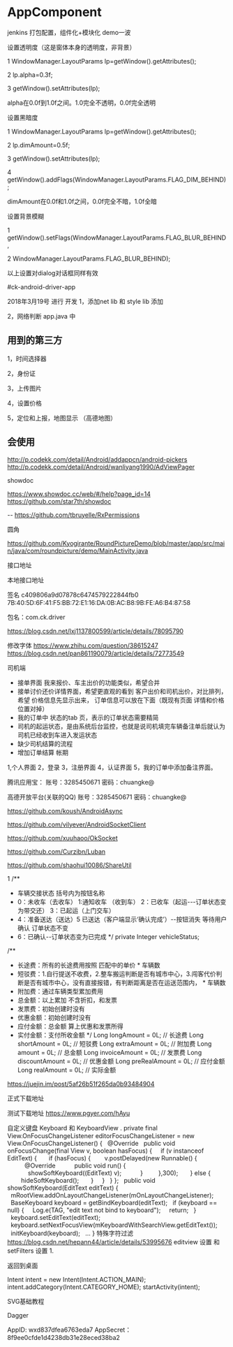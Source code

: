 # AppComponent
jenkins 打包配置，组件化+模块化 demo一波
[]()

设置透明度（这是窗体本身的透明度，非背景）
 
 
1 WindowManager.LayoutParams lp=getWindow().getAttributes();  
 
2 lp.alpha=0.3f;  
 
3 getWindow().setAttributes(lp); 
 
alpha在0.0f到1.0f之间。1.0完全不透明，0.0f完全透明
 
 
设置黑暗度
 
 
1 WindowManager.LayoutParams lp=getWindow().getAttributes();  
 
2 lp.dimAmount=0.5f;  
 
3 getWindow().setAttributes(lp);  
 
4 getWindow().addFlags(WindowManager.LayoutParams.FLAG_DIM_BEHIND); 
 
dimAmount在0.0f和1.0f之间，0.0f完全不暗，1.0f全暗
 
 
设置背景模糊
 
 
1 getWindow().setFlags(WindowManager.LayoutParams.FLAG_BLUR_BEHIND,   
 
2 WindowManager.LayoutParams.FLAG_BLUR_BEHIND); 
 
以上设置对dialog对话框同样有效


#ck-android-driver-app

2018年3月19号 进行 开发
1，添加net lib 和 style lib 添加

2，网络判断 app.java 中


## 用到的第三方

1，时间选择器

2，身份证

3，上传图片

4，设置价格

5，定位和上报，地图显示 （高德地图）


## 会使用

http://p.codekk.com/detail/Android/addappcn/android-pickers
http://p.codekk.com/detail/Android/wanliyang1990/AdViewPager

showdoc

https://www.showdoc.cc/web/#/help?page_id=14
https://github.com/star7th/showdoc

--
https://github.com/tbruyelle/RxPermissions


圆角

https://github.com/Kyogirante/RoundPictureDemo/blob/master/app/src/main/java/com/roundpicture/demo/MainActivity.java



接口地址

本地接口地址

签名
c409806a9d07878c6474579222844fb0
7B:40:5D:6F:41:F5:BB:72:E1:16:DA:0B:AC:B8:9B:FE:A6:B4:87:58

包名：com.ck.driver


https://blog.csdn.net/lxj1137800599/article/details/78095790


修改字体
https://www.zhihu.com/question/38615247
https://blog.csdn.net/pan861190079/article/details/72773549


司机端

- 接单界面 我来报价、车主出价的功能类似，希望合并
- 接单讨价还价详情界面，希望更直观的看到 客户出价和司机出价，对比排列，希望 价格信息先显示出来，
订单信息可以放在下面（既现有页面 详情和价格位置对掉）
- 我的订单中 状态的tab 页，表示的订单状态需要精简
- 司机的起运状态，是由系统后台监控，也就是说司机填完车辆备注单后就认为司机已经收到车进入发运状态
- 缺少司机结算的流程
- 增加订单结算 帐期


1,个人界面
2，登录
3，注册界面
4，认证界面
5，我的订单中添加备注界面。

腾讯应用宝：
账号：3285450671
密码：chuangke@

高德开放平台(关联的QQ)
账号：3285450671
密码：chuangke@

https://github.com/koush/AndroidAsync

https://github.com/vilyever/AndroidSocketClient

https://github.com/xuuhaoo/OkSocket

https://github.com/Curzibn/Luban

https://github.com/shaohui10086/ShareUtil

1
/**
 * 车辆交接状态 括号内为按钮名称
 *  0：未收车（去收车） 1:通知收车 （收到车） 2：已收车（起运---订单状态变为带交还） 3：已起运（上门交车）
 *  4：准备送达（送达）5 已送达（客户端显示‘确认完成’）--按钮消失 等待用户确认 订单状态不变
 *  6：已确认--订单状态变为已完成
 */
private Integer vehicleStatus;

/**
 * 长途费：所有的长途费用按照 匹配中的单价 * 车辆数
 * 短驳费：1.自行提送不收费，2.整车搬运判断是否有城市中心，3.闯客代价判断是否有城市中心，没有直接报错，有判断距离是否在运送范围内， * 车辆数
 * 附加费：通过车辆类型累加费用
 * 总金额：以上累加 不含折扣，和发票
 * 发票费：初始创建时没有
 * 优惠金额：初始创建时没有
 * 应付金额：总金额 算上优惠和发票所得
 * 实付金额：支付所收金额
 */
Long longAmount = 0L; // 长途费
Long shortAmount = 0L; // 短驳费
Long extraAmount = 0L; // 附加费
Long amount = 0L; // 总金额
Long invoiceAmount = 0L; // 发票费
Long discountAmount = 0L; // 优惠金额
Long preRealAmount = 0L; // 应付金额
Long realAmount = 0L; // 实际金额



https://juejin.im/post/5af26b51f265da0b93484904




正式下载地址

测试下载地址
https://www.pgyer.com/hAyu


自定义键盘
 Keyboard 和 KeyboardView .
private final View.OnFocusChangeListener editorFocusChangeListener = new View.OnFocusChangeListener() {
  @Override
  public void onFocusChange(final View v, boolean hasFocus) {
    if (v instanceof EditText) {
      if (hasFocus) {
       v.postDelayed(new Runnable() {
          @Override
          public void run() {
            showSoftKeyboard((EditText) v);
          }
        },300);
      } else {
        hideSoftKeyboard();
      }
    }
  }
};
 
public void showSoftKeyboard(EditText editText) {
  mRootView.addOnLayoutChangeListener(mOnLayoutChangeListener);
  BaseKeyboard keyboard = getBindKeyboard(editText);
  if (keyboard == null) {
    Log.e(TAG, "edit text not bind to keyboard");
    return;
  }
  keyboard.setEditText(editText);
  keyboard.setNextFocusView(mKeyboardWithSearchView.getEditText());
  initKeyboard(keyboard);
  ...
}
特殊字符过滤
https://blog.csdn.net/hepann44/article/details/53995676
editview 设置
和setFilters 设置
1.


返回到桌面

 Intent intent = new Intent(Intent.ACTION_MAIN);
                intent.addCategory(Intent.CATEGORY_HOME);
                startActivity(intent);

SVG基础教程

Dagger


AppID: wxd837dfea6763eda7
AppSecret：8f9ee0cfde1d4238db31e28eced38ba2

